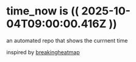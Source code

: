 # time_now is (( 2025-10-04T09:00:00.416Z ))

an automated repo that shows the currnent time

inspired by [breakingheatmap](https://github.com/breakingheatmap/breakingheatmap)